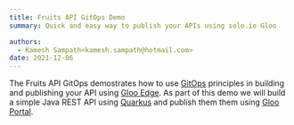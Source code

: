 ```yaml
---
title: Fruits API GitOps Demo 
summary: Quick and easy way to publish your APIs using solo.io Gloo 

authors:
  - Kamesh Sampath<kamesh.sampath@hotmail.com>
date: 2021-12-06
---
```


The Fruits API GitOps demostrates how to use [GitOps](https://www.weave.works/technologies/gitops/) principles in
building and publishing your API using [Gloo Edge](https://www.solo.io/products/gloo-edge/). As part of this demo we
will build a simple Java REST API using [Quarkus](https://quarkus.io) and publish them them
using [Gloo Portal](https://www.solo.io/products/gloo-portal/).